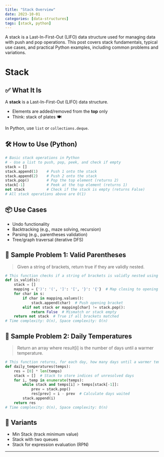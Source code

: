 ```yaml
---
title: "Stack Overview"
date: 2023-10-01
categories: [data-structures]
tags: [stack, python]
---
```


A stack is a Last-In-First-Out (LIFO) data structure used for managing data with push and pop operations. This post covers stack fundamentals, typical use cases, and practical Python examples, including common problems and variations.

# Stack

## ✅ What It Is

A **stack** is a Last-In-First-Out (LIFO) data structure.

- Elements are added/removed from the **top** only
- Think: stack of plates 🍽️

In Python, use `list` or `collections.deque`.

## 🛠️ How to Use (Python)

```python
# Basic stack operations in Python
# - Use a list to push, pop, peek, and check if empty
stack = []
stack.append(1)    # Push 1 onto the stack
stack.append(2)    # Push 2 onto the stack
stack.pop()        # Pop the top element (returns 2)
stack[-1]          # Peek at the top element (returns 1)
not stack          # Check if the stack is empty (returns False)
# All stack operations above are O(1)
```

## 📦 Use Cases

- Undo functionality
- Backtracking (e.g., maze solving, recursion)
- Parsing (e.g., parentheses validation)
- Tree/graph traversal (iterative DFS)

## 📘 Sample Problem 1: Valid Parentheses

> Given a string of brackets, return true if they are validly nested.

```python
# This function checks if a string of brackets is validly nested using a stack.
def is_valid(s):
    stack = []
    mapping = {')': '(', ']': '[', '}': '{'}  # Map closing to opening brackets
    for char in s:
        if char in mapping.values():
            stack.append(char)  # Push opening bracket
        elif not stack or mapping[char] != stack.pop():
            return False  # Mismatch or stack empty
    return not stack  # True if all brackets matched
# Time complexity: O(n), Space complexity: O(n)
```

## 📘 Sample Problem 2: Daily Temperatures

> Return an array where result[i] is the number of days until a warmer temperature.

```python
# This function returns, for each day, how many days until a warmer temperature.
def daily_temperatures(temps):
    res = [0] * len(temps)
    stack = []  # Stack to store indices of unresolved days
    for i, temp in enumerate(temps):
        while stack and temps[i] > temps[stack[-1]]:
            prev = stack.pop()
            res[prev] = i - prev  # Calculate days waited
        stack.append(i)
    return res
# Time complexity: O(n), Space complexity: O(n)
```

## 🔁 Variants

- Min Stack (track minimum value)
- Stack with two queues
- Stack for expression evaluation (RPN)

---

